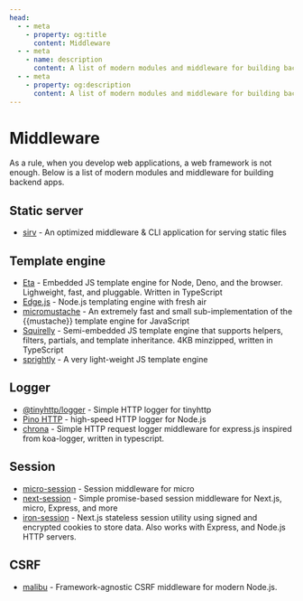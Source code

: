 ```yaml
---
head:
  - - meta
    - property: og:title
      content: Middleware
  - - meta
    - name: description
      content: A list of modern modules and middleware for building backend apps.
  - - meta
    - property: og:description
      content: A list of modern modules and middleware for building backend apps.
---
```


# Middleware

As a rule, when you develop web applications, a web framework is not enough. Below is a list of modern modules and middleware for building backend apps.

## Static server

- [sirv](https://github.com/lukeed/sirv) - An optimized middleware & CLI application for serving static files

## Template engine

- [Eta](https://eta.js.org/) - Embedded JS template engine for Node, Deno, and the browser. Lighweight, fast, and pluggable. Written in TypeScript
- [Edge.js](https://github.com/edge-js/edge) - Node.js templating engine with fresh air
- [micromustache](https://github.com/userpixel/micromustache) - An extremely fast and small sub-implementation of the {{mustache}} template engine for JavaScript
- [Squirelly](https://github.com/squirrellyjs/squirrelly) - Semi-embedded JS template engine that supports helpers, filters, partials, and template inheritance. 4KB minzipped, written in TypeScript
- [sprightly](https://github.com/obadakhalili/sprightly) - A very light-weight JS template engine

## Logger

- [@tinyhttp/logger](https://github.com/tinyhttp/logger) - Simple HTTP logger for tinyhttp
- [Pino HTTP](https://github.com/pinojs/pino-http) - high-speed HTTP logger for Node.js
- [chrona](https://github.com/xambassador/chrona) - Simple HTTP request logger middleware for express.js inspired from koa-logger, written in typescript.

## Session

- [micro-session](https://github.com/meyer9/micro-session) - Session middleware for micro
- [next-session](https://github.com/hoangvvo/next-session) - Simple promise-based session middleware for Next.js, micro, Express, and more
- [iron-session](https://github.com/vvo/iron-session) - Next.js stateless session utility using signed and encrypted cookies to store data. Also works with Express, and Node.js HTTP servers.

## CSRF

- [malibu](https://github.com/tinyhttp/malibu) - Framework-agnostic CSRF middleware for modern Node.js.
